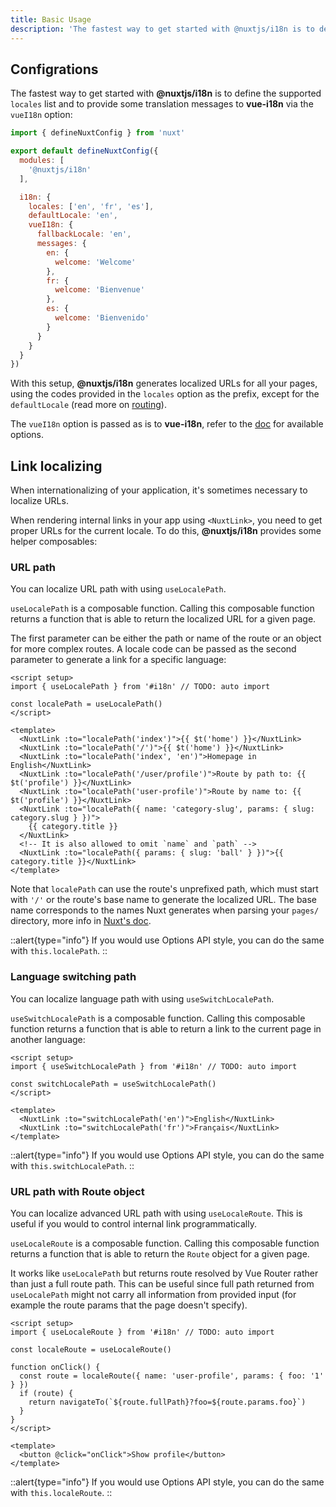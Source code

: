 ```yaml
---
title: Basic Usage
description: 'The fastest way to get started with @nuxtjs/i18n is to define the supported `locales` list and to provide some translation messages to vue-i18n via the `vueI18n` option:'
---
```


## Configrations

The fastest way to get started with **@nuxtjs/i18n** is to define the supported `locales` list and to provide some translation messages to **vue-i18n** via the `vueI18n` option:

```js {}[nuxt.config.js]
import { defineNuxtConfig } from 'nuxt'

export default defineNuxtConfig({
  modules: [
    '@nuxtjs/i18n'
  ],

  i18n: {
    locales: ['en', 'fr', 'es'],
    defaultLocale: 'en',
    vueI18n: {
      fallbackLocale: 'en',
      messages: {
        en: {
          welcome: 'Welcome'
        },
        fr: {
          welcome: 'Bienvenue'
        },
        es: {
          welcome: 'Bienvenido'
        }
      }
    }
  }
})
```

With this setup, **@nuxtjs/i18n** generates localized URLs for all your pages, using the codes provided in the `locales` option as the prefix, except for the `defaultLocale` (read more on [routing](/guide/routing)).

The `vueI18n` option is passed as is to **vue-i18n**, refer to the [doc](https://vue-i18n.intlify.dev/) for available options.

## Link localizing

When internationalizing of your application, it's sometimes necessary to localize URLs.

When rendering internal links in your app using `<NuxtLink>`, you need to get proper URLs for the current locale. To do this, **@nuxtjs/i18n** provides some helper composables:

### URL path

You can localize URL path with using `useLocalePath`.

`useLocalePath` is a composable function. Calling this composable function returns a function that is able to return the localized URL for a given page.

The first parameter can be either the path or name of the route or an object for more complex routes. A locale code can be passed as the second parameter to generate a link for a specific language:

```vue
<script setup>
import { useLocalePath } from '#i18n' // TODO: auto import

const localePath = useLocalePath()
</script>

<template>
  <NuxtLink :to="localePath('index')">{{ $t('home') }}</NuxtLink>
  <NuxtLink :to="localePath('/')">{{ $t('home') }}</NuxtLink>
  <NuxtLink :to="localePath('index', 'en')">Homepage in English</NuxtLink>
  <NuxtLink :to="localePath('/user/profile')">Route by path to: {{ $t('profile') }}</NuxtLink>
  <NuxtLink :to="localePath('user-profile')">Route by name to: {{ $t('profile') }}</NuxtLink>
  <NuxtLink :to="localePath({ name: 'category-slug', params: { slug: category.slug } })">
    {{ category.title }}
  </NuxtLink>
  <!-- It is also allowed to omit `name` and `path` -->
  <NuxtLink :to="localePath({ params: { slug: 'ball' } })">{{ category.title }}</NuxtLink>
</template>
```

Note that `localePath` can use the route's unprefixed path, which must start with `'/'` or the route's base name to generate the localized URL. The base name corresponds to the names Nuxt generates when parsing your `pages/` directory, more info in [Nuxt's doc](https://v3.nuxtjs.org/guide/directory-structure/pages).

::alert{type="info"}
If you would use Options API style, you can do the same with `this.localePath`.
::

### Language switching path

You can localize language path with using `useSwitchLocalePath`.

`useSwitchLocalePath` is a composable function. Calling this composable function returns a function that is able to return a link to the current page in another language:

```vue
<script setup>
import { useSwitchLocalePath } from '#i18n' // TODO: auto import

const switchLocalePath = useSwitchLocalePath()
</script>

<template>
  <NuxtLink :to="switchLocalePath('en')">English</NuxtLink>
  <NuxtLink :to="switchLocalePath('fr')">Français</NuxtLink>
</template>
```

::alert{type="info"}
If you would use Options API style, you can do the same with `this.switchLocalePath`.
::

### URL path with Route object

You can localize advanced URL path with using `useLocaleRoute`. This is useful if you would to control internal link programmatically.

`useLocaleRoute` is a composable function. Calling this composable function returns a function that is able to return the `Route` object for a given page.

It works like `useLocalePath` but returns route resolved by Vue Router rather than just a full route path. This can be useful since full path returned from `useLocalePath` might not carry all information from provided input (for example the route params that the page doesn't specify).

```vue
<script setup>
import { useLocaleRoute } from '#i18n' // TODO: auto import

const localeRoute = useLocaleRoute()

function onClick() {
  const route = localeRoute({ name: 'user-profile', params: { foo: '1' } })
  if (route) {
    return navigateTo(`${route.fullPath}?foo=${route.params.foo}`)
  }
}
</script>

<template>
  <button @click="onClick">Show profile</button>
</template>
```

::alert{type="info"}
If you would use Options API style, you can do the same with `this.localeRoute`.
::

